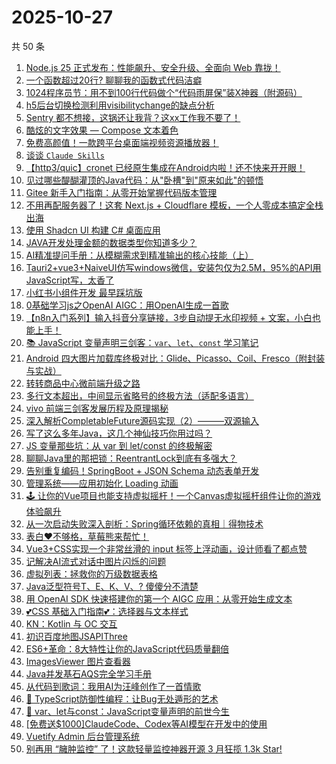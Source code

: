 # 2025-10-27

共 50 条

<!-- BEGIN JUEJIN -->
<!-- 最后更新时间 2025-10-27 02:11:52 +0800 -->
1. [Node.js 25 正式发布：性能飙升、安全升级、全面向 Web 靠拢！](https://juejin.cn/post/7564243641860423718)
1. [一个函数超过20行? 聊聊我的函数式代码洁癖](https://juejin.cn/post/7563950984255438898)
1. [1024程序员节：用不到100行代码做个“代码雨屏保”装X神器（附源码）](https://juejin.cn/post/7564597313466122266)
1. [h5后台切换检测利用visibilitychange的缺点分析](https://juejin.cn/post/7564681385294921737)
1. [Sentry 都不想接，这锅还让我背？这xx工作我不要了！](https://juejin.cn/post/7563928374277750793)
1. [酷炫的文字效果 — Compose 文本着色](https://juejin.cn/post/7563910479007105024)
1. [免费高颜值！一款跨平台桌面端视频资源播放器！](https://juejin.cn/post/7564251703794794535)
1. [谈谈 `Claude Skills`](https://juejin.cn/post/7564328941835714560)
1. [【http3/quic】cronet 已经原生集成在Android内啦！还不快来开开眼！](https://juejin.cn/post/7564327887218819082)
1. [见过哪些醍醐灌顶的Java代码：从"卧槽"到"原来如此"的顿悟](https://juejin.cn/post/7563858353883775015)
1. [Gitee 新手入门指南：从零开始掌握代码版本管理](https://juejin.cn/post/7564295240229191715)
1. [不用再配服务器了！这套 Next.js + Cloudflare 模板，一个人零成本搞定全栈出海](https://juejin.cn/post/7564921269491580943)
1. [使用 Shadcn UI 构建 C# 桌面应用](https://juejin.cn/post/7564307224287297576)
1. [JAVA开发处理金额的数据类型你知道多少？](https://juejin.cn/post/7564327887218786314)
1. [AI精准提问手册：从模糊需求到精准输出的核心技能（上）](https://juejin.cn/post/7564351324860612623)
1. [Tauri2+vue3+NaiveUI仿写windows微信，安装包仅为2.5M，95%的API用JavaScript写，太香了](https://juejin.cn/post/7564540677469028393)
1. [小红书小组件开发 最早踩坑版](https://juejin.cn/post/7564540677478301759)
1. [0基础学习js之OpenAI AIGC：用OpenAI生成一首歌](https://juejin.cn/post/7564307224287871016)
1. [【n8n入门系列】输入抖音分享链接，3步自动提无水印视频 + 文案，小白也能上手！](https://juejin.cn/post/7564354270847123456)
1. [📚 JavaScript 变量声明三剑客：`var`、`let`、`const` 学习笔记](https://juejin.cn/post/7564596524477218816)
1. [Android 四大图片加载库终极对比：Glide、Picasso、Coil、Fresco（附封装与实战）](https://juejin.cn/post/7564540677478072383)
1. [转转商品中心微前端升级之路](https://juejin.cn/post/7564380339567476779)
1. [多行文本超出，中间显示省略号的终极方法（适配多语言）](https://juejin.cn/post/7564051354244595731)
1. [vivo 前端三剑客发展历程及原理揭秘](https://juejin.cn/post/7563950984255340594)
1. [深入解析CompletableFuture源码实现（2）———双源输入](https://juejin.cn/post/7563914017632092202)
1. [写了这么多年Java，这几个神仙技巧你用过吗？](https://juejin.cn/post/7564597313467318298)
1. [JS 变量那些坑：从 var 到 let/const 的终极解密](https://juejin.cn/post/7564589641258893312)
1. [聊聊Java里的那把锁：ReentrantLock到底有多强大？](https://juejin.cn/post/7564328941835370496)
1. [告别重复编码！SpringBoot + JSON Schema 动态表单开发](https://juejin.cn/post/7564251703794417703)
1. [管理系统——应用初始化 Loading 动画](https://juejin.cn/post/7564723611265990665)
1. [🕹️ 让你的Vue项目也能支持虚拟摇杆！一个Canvas虚拟摇杆组件让你的游戏体验飙升](https://juejin.cn/post/7564323671176626219)
1. [从一次启动失败深入剖析：Spring循环依赖的真相｜得物技术](https://juejin.cn/post/7563981206675030043)
1. [表白❤不够格，草莓熊来帮忙！](https://juejin.cn/post/7564417792456900635)
1. [Vue3+CSS实现一个非常丝滑的 input 标签上浮动画，设计师看了都点赞](https://juejin.cn/post/7564371685141086248)
1. [记解决AI流式对话中图片闪烁的问题](https://juejin.cn/post/7564370991453077555)
1. [虚拟列表：拯救你的万级数据表格](https://juejin.cn/post/7564351324860301327)
1. [Java泛型符号T、E、K、V、? 傻傻分不清楚](https://juejin.cn/post/7564295240229896227)
1. [用 OpenAI SDK 快速搭建你的第一个 AIGC 应用：从零开始生成文本](https://juejin.cn/post/7564230484127105063)
1. [💕CSS 基础入门指南💕：选择器与文本样式](https://juejin.cn/post/7564716291447226406)
1. [KN：Kotlin 与 OC 交互](https://juejin.cn/post/7564664542865768499)
1. [初识百度地图JSAPIThree](https://juejin.cn/post/7564614473962307593)
1. [ES6+革命：8大特性让你的JavaScript代码质量翻倍](https://juejin.cn/post/7564540677468815401)
1. [ImagesViewer 图片查看器](https://juejin.cn/post/7564417792457801755)
1. [Java并发基石AQS完全学习手册](https://juejin.cn/post/7564371685140054056)
1. [从代码到歌词：我用AI为汪峰创作了一首情歌](https://juejin.cn/post/7564282361249480713)
1. [🧩 TypeScript防御性编程：让Bug无处遁形的艺术  ](https://juejin.cn/post/7563882393520062516)
1. [ 🌟 var、let与const：JavaScript变量声明的前世今生](https://juejin.cn/post/7564694383000109094)
1. [[免费送$1000]ClaudeCode、Codex等AI模型在开发中的使用](https://juejin.cn/post/7564625134587019315)
1. [Vuetify Admin 后台管理系统](https://juejin.cn/post/7564304007763951668)
1. [别再用 “臃肿监控” 了！这款轻量监控神器开源 3 月狂揽 1.3k Star!](https://juejin.cn/post/7564235452456419369)
<!-- END JUEJIN -->
